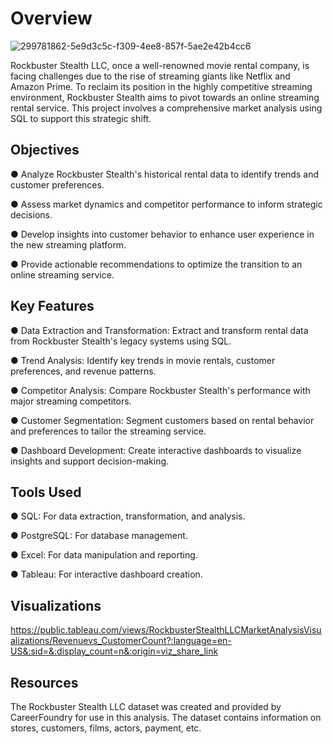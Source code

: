 # Overview
![299781862-5e9d3c5c-f309-4ee8-857f-5ae2e42b4cc6](https://github.com/Lance1234566/Rockbuster-Stealth-LLC-Market-Analysis-using-SQL/assets/17070828/bf450274-096e-4047-b59c-60b7967e8c0b)


Rockbuster Stealth LLC, once a well-renowned movie rental company, is facing challenges due to the rise of streaming giants like Netflix and Amazon Prime. To reclaim its position in the highly competitive streaming environment, Rockbuster Stealth aims to pivot towards an online streaming rental service. This project involves a comprehensive market analysis using SQL to support this strategic shift.

## Objectives
● Analyze Rockbuster Stealth's historical rental data to identify trends and customer preferences.

● Assess market dynamics and competitor performance to inform strategic decisions.

● Develop insights into customer behavior to enhance user experience in the new streaming platform.

● Provide actionable recommendations to optimize the transition to an online streaming service.

## Key Features
● Data Extraction and Transformation: Extract and transform rental data from Rockbuster Stealth's legacy systems using SQL.

● Trend Analysis: Identify key trends in movie rentals, customer preferences, and revenue patterns.

● Competitor Analysis: Compare Rockbuster Stealth's performance with major streaming competitors.

● Customer Segmentation: Segment customers based on rental behavior and preferences to tailor the streaming service.

● Dashboard Development: Create interactive dashboards to visualize insights and support decision-making.

## Tools Used
● SQL: For data extraction, transformation, and analysis.

● PostgreSQL: For database management.

● Excel: For data manipulation and reporting.

● Tableau: For interactive dashboard creation.

## Visualizations
https://public.tableau.com/views/RockbusterStealthLLCMarketAnalysisVisualizations/Revenuevs_CustomerCount?:language=en-US&:sid=&:display_count=n&:origin=viz_share_link

## Resources
The Rockbuster Stealth LLC dataset was created and provided by CareerFoundry for use in this analysis. The dataset contains information on stores, customers, films, actors, payment, etc.
